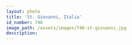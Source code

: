 ```yaml
---
layout: photo
title: 'St. Giovanni, Italia'
id_number: 746
image_path: /assets/images/746-st-giovanni.jpg
description:
---
```


